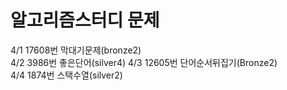 # 알고리즘스터디 문제
4/1 17608번 막대기문제(bronze2)  
4/2 3986번 좋은단어(silver4)
4/3 12605번 단어순서뒤집기(Bronze2)  
4/4 1874번 스택수열(silver2)

